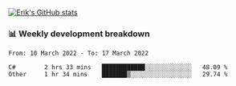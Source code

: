 [![Erik's GitHub stats](https://github-readme-stats.vercel.app/api?username=erik-petrov&theme=nightowl&show_icons=true)](https://github.com/anuraghazra/github-readme-stats)

### 📊 Weekly development breakdown
<!--START_SECTION:waka-->

```text
From: 10 March 2022 - To: 17 March 2022

C#        2 hrs 33 mins   ████████████░░░░░░░░░░░░░   48.09 %
Other     1 hr 34 mins    ███████▒░░░░░░░░░░░░░░░░░   29.74 %
```

<!--END_SECTION:waka-->

